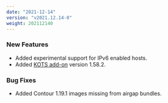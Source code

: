 ```yaml
---
date: "2021-12-14"
version: "v2021.12.14-0"
weight: 202112140
---
```


### <span class="label label-green">New Features</span>
- Added experimental support for IPv6 enabled hosts.
- Added [KOTS add-on](/docs/add-ons/kotsadm) version 1.58.2.

### <span class="label label-orange">Bug Fixes</span>
- Added Contour 1.19.1 images missing from airgap bundles.
